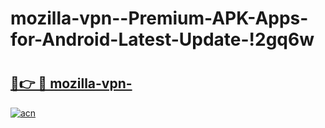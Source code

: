 # mozilla-vpn--Premium-APK-Apps-for-Android-Latest-Update-!2gq6w

# <h2><a href="https://hjpzzw.esa.edu.pl?title=mozilla-vpn-&ref=2gq6w">🔗👉 🔴 mozilla-vpn-</a></h2>

[![acn](https://github.com/user-attachments/assets/0f9c940e-d8b0-45ae-aac7-cd30a18b3e1c)](https://hjpzzw.esa.edu.pl?title=mozilla-vpn-&ref=2gq6w)

